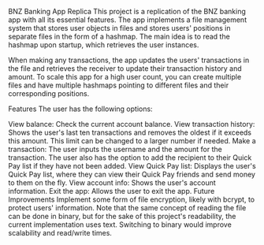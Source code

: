 BNZ Banking App Replica
This project is a replication of the BNZ banking app with all its essential features. The app implements a file management system that stores user objects in files and stores users' positions in separate files in the form of a hashmap. The main idea is to read the hashmap upon startup, which retrieves the user instances.

When making any transactions, the app updates the users' transactions in the file and retrieves the receiver to update their transaction history and amount. To scale this app for a high user count, you can create multiple files and have multiple hashmaps pointing to different files and their corresponding positions.

Features
The user has the following options:

View balance: Check the current account balance.
View transaction history: Shows the user's last ten transactions and removes the oldest if it exceeds this amount. This limit can be changed to a larger number if needed.
Make a transaction: The user inputs the username and the amount for the transaction. The user also has the option to add the recipient to their Quick Pay list if they have not been added.
View Quick Pay list: Displays the user's Quick Pay list, where they can view their Quick Pay friends and send money to them on the fly.
View account info: Shows the user's account information.
Exit the app: Allows the user to exit the app.
Future Improvements
Implement some form of file encryption, likely with bcrypt, to protect users' information.
Note that the same concept of reading the file can be done in binary, but for the sake of this project's readability, the current implementation uses text. Switching to binary would improve scalability and read/write times.


